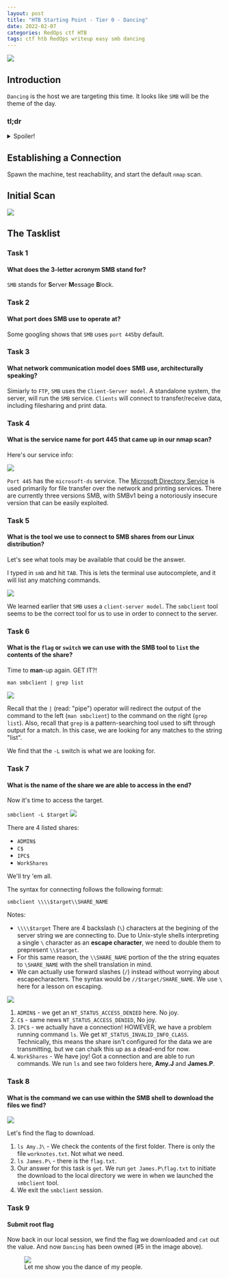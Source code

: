 ```yaml
---
layout: post
title: "HTB Starting Point - Tier 0 - Dancing"
date: 2022-02-07
categories: RedOps ctf HTB
tags: ctf htb RedOps writeup easy smb dancing
---
```


<img src='/assets/img/ctf/htb/sp/tier0/dancing/dancing.PNG'/>


## Introduction

`Dancing` is the host we are targeting this time. It looks like `SMB` will be the theme of the day. 

### tl;dr                                      
<details>                                                                                      
  <summary>Spoiler!</summary>                                                                                                                                                                  
  <p>
  1. SMB shares are available on the target.<br/>
  2. List available shares with `smbclient -L $target`.<br/> 
  3. Attempt to connec to each share with `smbclient //$target/SHARE_NAME`. Success with `WorkShares`.<br/>

  4. `ls` into James.P's stupid drive and `get` the flag.<br/>
  5. ???<br/>
  6.  <img src='/assets/img/ctf/htb/sp/tier0/dancing/dancing.gif'/><br/>
  </p>                                 
</details>      

## Establishing a Connection

Spawn the machine, test reachability, and start the default `nmap` scan.

## Initial Scan

<img src='/assets/img/ctf/htb/sp/tier0/dancing/2nmapall.png'/>



## The Tasklist

### Task 1
#### What does the 3-letter acronym SMB stand for? 

`SMB` stands for **S**erver **M**essage **B**lock.

### Task 2
#### What port does SMB use to operate at?

Some googling shows that `SMB` uses `port 445`by default.

### Task 3
#### What network communication model does SMB use, architecturally speaking? 

Simiarly to `FTP`, `SMB` uses the `Client-Server model`. A standalone system, the server, will run the `SMB` service. `Clients` will connect to transfer/receive data, including filesharing and print data.

### Task 4 
#### What is the service name for port 445 that came up in our nmap scan?

Here's our service info:

<img src='/assets/img/ctf/htb/sp/tier0/dancing/3nmap_services.png'/>

`Port 445` has the `microsoft-ds` service. The [Microsoft Directory Service](https://www.grc.com/port_445.htm) is used primarily for file transfer over the network and printing services. There are currently three versions SMB, with SMBv1 being a notoriously insecure version that can be easily exploited.

### Task 5
#### What is the tool we use to connect to SMB shares from our Linux distribution?

Let's see what tools may be available that could be the answer.

I typed in `smb` and hit `TAB`. This is lets the terminal use autocomplete, and it will list any matching commands.

<img src='/assets/img/ctf/htb/sp/tier0/dancing/4smb.png'/>

We learned earlier that `SMB` uses a `client-server model`. The `smbclient` tool seems to be the correct tool for us to use in order to connect to the server.

### Task 6
#### What is the `flag` or `switch` we can use with the SMB tool to `list` the contents of the share?

Time to **man**-up again. GET IT?! 

`man smbclient | grep list`

<img src='/assets/img/ctf/htb/sp/tier0/dancing/5smb_ls.png'/>

Recall that the `|` (read: "pipe") operator will redirect the output of the command to the left (`man smbclient`) to the command on the right (`grep list`). Also, recall that `grep` is a pattern-searching tool used to sift through output for a match. In this case, we are looking for any matches to the string "list".

We find that the `-L` switch is what we are looking for.

### Task 7
#### What is the name of the share we are able to access in the end?

Now it's time to access the target. 

`smbclient -L $target`
<img src='/assets/img/ctf/htb/sp/tier0/dancing/6smb_L.png'/>

There are 4 listed shares:
* `ADMIN$`
* `C$`
* `IPC$`
* `WorkShares`

We'll try 'em all.

The syntax for connecting follows the following format:

`smbclient \\\\$target\\SHARE_NAME`

Notes:
* `\\\\$target` There are 4 backslash (`\`) characters at the begining of the server string we are connecting to. Due to Unix-style shells interpreting a single `\` character as an **escape character**, we need to double them to prepresent `\\$target`.
*  For this same reason, the `\\SHARE_NAME` portion of the the string equates to `\SHARE_NAME` with the shell translation in mind.
* We can actually use forward slashes (`/`) instead without worrying about escapecharacters. The syntax would be `//$target/SHARE_NAME`. We use `\` here for a lesson on escaping. 

<img src='/assets/img/ctf/htb/sp/tier0/dancing/7smb_connect.png'/>

1. `ADMIN$` - we get an `NT_STATUS_ACCESS_DENIED` here. No joy.
2. `C$` - same news `NT_STATUS_ACCESS_DENIED`, No joy.
3. `IPC$` - we actually have a connection! HOWEVER, we have a problem running command `ls`. We get `NT_STATUS_INVALID_INFO_CLASS`. Technically, this means the share isn't configured for the data we are transmitting, but we can chalk this up as a dead-end for now.
4. `WorkShares` - We have joy! Got a connection and are able to run commands. We run `ls` and see two folders here, **Amy.J** and **James.P**.


### Task 8
#### What is the command we can use within the SMB shell to download the files we find? 

<img src='/assets/img/ctf/htb/sp/tier0/dancing/9smbflag.png'/>

Let's find the flag to download. 

1. `ls Amy.J\` - We check the contents of the first folder. There is only the file `worknotes.txt`. Not what we need.
2. `ls James.P\` - there is the `flag.txt`.
3. Our answer for this task is `get`. We run `get James.P\flag.txt` to initiate the download to the local directory we were in when we launched the `smbclient` tool.
4. We exit the `smbclient` session.

### Task 9
####  Submit root flag
Now back in our local session, we find the flag we downloaded and `cat` out the value. And now `Dancing` has been owned (#5 in the image above).

<figure><img src='/assets/img/ctf/htb/sp/tier0/dancing/goths.gif'/><figcaption>Let me show you the dance of my people.</figcaption></figure>
